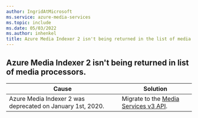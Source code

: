 ```yaml
---
author: IngridAtMicrosoft
ms.service: azure-media-services
ms.topic: include
ms.date: 05/03/2022
ms.author: inhenkel
title: Azure Media Indexer 2 isn't being returned in the list of media processors.
---
```


<!-- 2201260010002678 -->

## Azure Media Indexer 2 isn't being returned in list of media processors.

| Cause | Solution |
| ----- | -------- |
| Azure Media Indexer 2 was deprecated on January 1st, 2020.| Migrate to the [Media Services v3 API](../migrate-v-2-v-3-migration-introduction.md?amspage=troubleshooting). |

